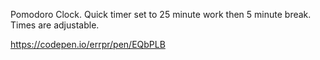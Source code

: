 Pomodoro Clock. Quick timer set to 25 minute work then 5 minute break. Times are adjustable.

https://codepen.io/errpr/pen/EQbPLB
